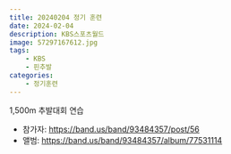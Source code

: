```yaml
---
title: 20240204 정기 훈련
date: 2024-02-04
description: KBS스포츠월드
image: 57297167612.jpg
tags:
    - KBS
    - 핀추발
categories:
    - 정기훈련
---
```


1,500m 추발대회 연습

- 참가자: https://band.us/band/93484357/post/56
- 앨범: https://band.us/band/93484357/album/77531114